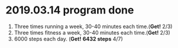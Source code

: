 # 2019.03.14 program done


 
1. Three times running a week, 30-40 minutes each time.(**Get!** 2/3)
2. Three times fitness a week, 30-40 minutes each time.(**Get!** 2/3)
3. 6000 steps each day. (**Get!** **6432 steps** 4/7)

